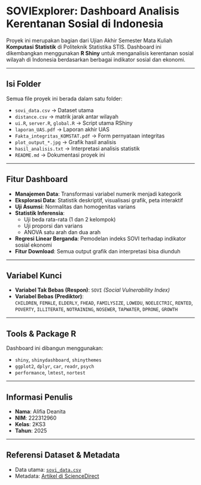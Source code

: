 # SOVIExplorer: Dashboard Analisis Kerentanan Sosial di Indonesia

Proyek ini merupakan bagian dari Ujian Akhir Semester Mata Kuliah **Komputasi Statistik** di Politeknik Statistika STIS. Dashboard ini dikembangkan menggunakan **R Shiny** untuk menganalisis kerentanan sosial wilayah di Indonesia berdasarkan berbagai indikator sosial dan ekonomi.

---

## Isi Folder
Semua file proyek ini berada dalam satu folder:
- `sovi_data.csv` → Dataset utama
- `distance.csv` → matrik jarak antar wilayah
- `ui.R`, `server.R`, `global.R` → Script utama RShiny
- `laporan_UAS.pdf` → Laporan akhir UAS
- `Fakta_integritas_KOMSTAT.pdf` → Form pernyataan integritas
- `plot_output_*.jpg` → Grafik hasil analisis
- `hasil_analisis.txt` → Interpretasi analisis statistik
- `README.md` → Dokumentasi proyek ini

---

## Fitur Dashboard
- **Manajemen Data**: Transformasi variabel numerik menjadi kategorik
- **Eksplorasi Data**: Statistik deskriptif, visualisasi grafik, peta interaktif
- **Uji Asumsi**: Normalitas dan homogenitas varians
- **Statistik Inferensia**:
  - Uji beda rata-rata (1 dan 2 kelompok)
  - Uji proporsi dan varians
  - ANOVA satu arah dan dua arah
- **Regresi Linear Berganda**: Pemodelan indeks SOVI terhadap indikator sosial ekonomi
- **Fitur Download**: Semua output grafik dan interpretasi bisa diunduh

---

## Variabel Kunci
- **Variabel Tak Bebas (Respon)**: `SOVI` *(Social Vulnerability Index)*  
- **Variabel Bebas (Prediktor)**:  
  `CHILDREN`, `FEMALE`, `ELDERLY`, `FHEAD`, `FAMILYSIZE`, `LOWEDU`, `NOELECTRIC`, `RENTED`, `POVERTY`, `ILLITERATE`, `NOTRAINING`, `NOSEWER`, `TAPWATER`, `DPRONE`, `GROWTH`

---

## Tools & Package R
Dashboard ini dibangun menggunakan:
- `shiny`, `shinydashboard`, `shinythemes`
- `ggplot2`, `dplyr`, `car`, `readr`, `psych`
- `performance`, `lmtest`, `nortest`

---

## Informasi Penulis
- **Nama**: Alifia Deanita  
- **NIM**: 222312960 
- **Kelas**: 2KS3  
- **Tahun**: 2025

---

## Referensi Dataset & Metadata
- Data utama: [`sovi_data.csv`](https://raw.githubusercontent.com/bmlmcmc/naspaclust/main/data/sovi_data.csv)
- Metadata: [Artikel di ScienceDirect](https://www.sciencedirect.com/science/article/pii/S2352340921010180)
